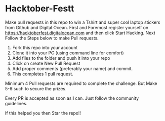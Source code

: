 # Hacktober-Festt
Make pull requests in this repo to win a Tshirt and super cool laptop stickers from Github and Digital Ocean.
First and Foremost register yourself on https://hacktoberfest.digitalocean.com and then click
Start Hacking. Next Follow the Steps below to make Pull requests.
1. Fork this repo into your account
2. Clone it into your PC (using command line for comfort)
3. Add files to the folder and push it into your repo
4. Click on create New Pull Request
5. Add proper comments (preferably your name) and commit.
6. This completes 1 pull request.

Minimum 4 Pull requests are required to complete the challenge.
But Make 5-6 such to secure the prizes.

Every PR is accepted as soon as I can. Just follow the community guidelines.

If this helped you then Star the repo!!
